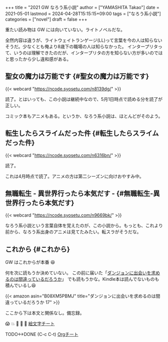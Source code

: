 +++
title = "2021 GW なろう系小説"
author = ["YAMASHITA Takao"]
date = 2021-05-01
lastmod = 2024-04-28T15:15:15+09:00
tags = ["なろう系小説"]
categories = ["novel"]
draft = false
+++

重たい読み物は GW には向いていない。ライトノベルだな。

全然内容は違うが、ライトウェイトランゲージ(LL)って言葉を今の人は知らないそうだ。少なくとも俺より8歳下の職場の人は知らなかった。
インタープリタって、いうのは理解できたのだが、インタープリタの方を知らない方が多いのではと思ったから少し違和感がある。


## 聖女の魔力は万能です {#聖女の魔力は万能です}

{{< webcard "https://ncode.syosetu.com/n8139dg/" >}}

読了。とはいっても、この小説は継続中なので、5月1日時点で読める分を読了が正しい。

コミック本もアニメもある。というか、なろう系小説は、ほとんどがそのよう。


## 転生したらスライムだった件 {#転生したらスライムだった件}

{{< webcard "https://ncode.syosetu.com/n6316bn/" >}}

読了。

これは4月時点で読了。アニメの方は第二シーズンに向けおやすみ中。


## 無職転生 - 異世界行ったら本気だす - {#無職転生-異世界行ったら本気だす}

{{< webcard "https://ncode.syosetu.com/n9669bk/" >}}

なろう系小説という言葉自体を覚えたのが、この小説から。もっとも、これより前から、なろう系出身のアニメは見てたみたい。転スラがそうだな。


## これから {#これから}

GW はこれからが本番 :laughing:

何を次に読もうか決めていない。
この前に届いた「[ダンジョンに出会いを求めるのは間違っているだろうか](<https://www.amazon.co.jp/gp/product/B08XM5PBMJ/1>)」
でも読もうかな。Kindle本は読んでないものも積んでいるし:laughing:

{{< amazon asin="B08XM5PBMJ" title="ダンジョンに出会いを求めるのは間違っているだろうか 17" >}}

ここから下は本文と関係なし。備忘録。

:scream: :boom: :musical_note: :musical_note: :hankey:
[絵文字チート](<https://www.webfx.com/tools/emoji-cheat-sheet/>)

TODO&lt;-&gt;DONE (C-c C-t)
[Orgチート](<https://emacsclub.github.io/html/org_tutorial.html>)
